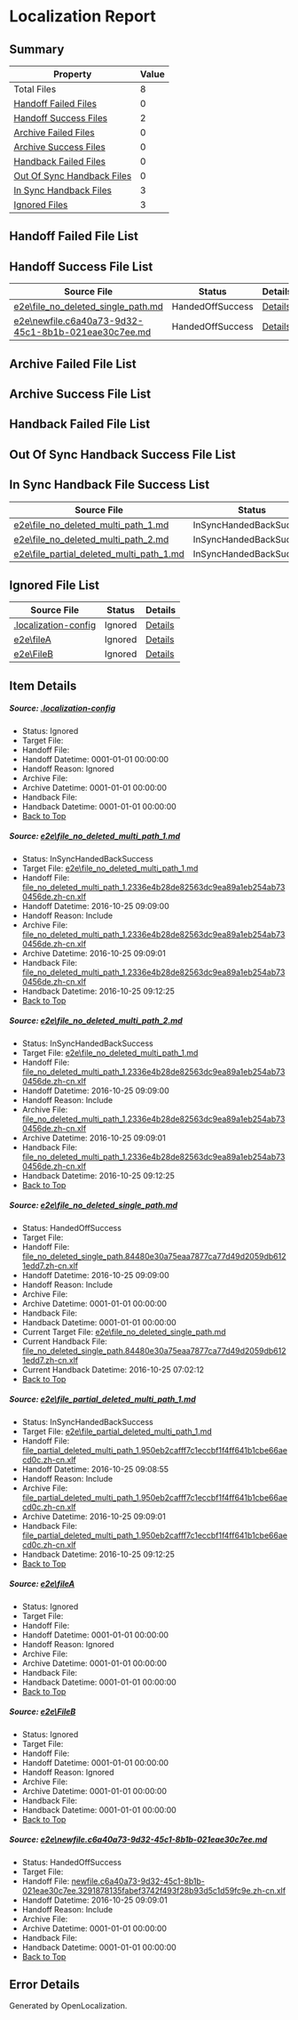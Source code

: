 # <a name='report-top'></a> Localization Report

## Summary
 Property | Value 
 -------- | ----- 
 Total Files | 8
[ Handoff Failed Files ](#handoff-failed-list)| 0
[ Handoff Success Files ](#handoff-success-list)| 2
[ Archive Failed Files ](#archive-failed-list)| 0
[ Archive Success Files ](#archive-success-list)| 0
[ Handback Failed Files ](#handback-failed-list)| 0
[ Out Of Sync Handback Files ](#outofsync-handback-success-list)| 0
[ In Sync Handback Files ](#insync-handback-success-list)| 3
[ Ignored Files ](#ignored-list)| 3

## <a name='handoff-failed-list'></a> Handoff Failed File List

## <a name='handoff-success-list'></a> Handoff Success File List
 Source File | Status | Details 
 ----------- | ------ | ------- 
 [e2e\file_no_deleted_single_path.md](https://github.com/OpenLocalizationTestOrg/ol-test0/blob/50e3c14a9aaef0406ddb6ce0ce1dd7a5597927dc/e2e/file_no_deleted_single_path.md) | HandedOffSuccess | [Details](#c53d4097a6e459aaf1eb6be17cc02f6a1aa735593)
 [e2e\newfile.c6a40a73-9d32-45c1-8b1b-021eae30c7ee.md](https://github.com/OpenLocalizationTestOrg/ol-test0/blob/50e3c14a9aaef0406ddb6ce0ce1dd7a5597927dc/e2e/newfile.c6a40a73-9d32-45c1-8b1b-021eae30c7ee.md) | HandedOffSuccess | [Details](#9c3b9b684711687d01565af08522e9ba80ff9cdd7)

## <a name='archive-failed-list'></a> Archive Failed File List

## <a name='archive-success-list'></a> Archive Success File List

## <a name='handback-failed-list'></a> Handback Failed File List

## <a name='outofsync-handback-success-list'></a> Out Of Sync Handback Success File List

## <a name='insync-handback-success-list'></a> In Sync Handback File Success List
 Source File | Status | Details 
 ----------- | ------ | ------- 
 [e2e\file_no_deleted_multi_path_1.md](https://github.com/OpenLocalizationTestOrg/ol-test0/blob/182e767794317d2650e827d77345f6201f939697/e2e/file_no_deleted_multi_path_1.md) | InSyncHandedBackSuccess | [Details](#c507e3fdc95e21da6b0bda3ddc7b6a0c7a55f62a1)
 [e2e\file_no_deleted_multi_path_2.md](https://github.com/OpenLocalizationTestOrg/ol-test0/blob/5e42737f78f6f3b0eedc62452c7cdd896b7e0363/e2e/file_no_deleted_multi_path_2.md) | InSyncHandedBackSuccess | [Details](#c507e3fdc95e21da6b0bda3ddc7b6a0c7a55f62a2)
 [e2e\file_partial_deleted_multi_path_1.md](https://github.com/OpenLocalizationTestOrg/ol-test0/blob/182e767794317d2650e827d77345f6201f939697/e2e/file_partial_deleted_multi_path_1.md) | InSyncHandedBackSuccess | [Details](#9a46f86c9c07fb0f4844e758fee8e31651cd6e2b4)

## <a name='ignored-list'></a> Ignored File List
 Source File | Status | Details 
 ----------- | ------ | ------- 
 [.localization-config](https://github.com/OpenLocalizationTestOrg/ol-test0/blob/5e42737f78f6f3b0eedc62452c7cdd896b7e0363/.localization-config) | Ignored | [Details](#c268a05ecaa7ec85942ed632c29928ee5bd6da8d0)
 [e2e\fileA](https://github.com/OpenLocalizationTestOrg/ol-test0/blob/5e42737f78f6f3b0eedc62452c7cdd896b7e0363/e2e/fileA) | Ignored | [Details](#b59865c49334c6ef6b363deddd8cc43a1ff7e9945)
 [e2e\FileB](https://github.com/OpenLocalizationTestOrg/ol-test0/blob/5e42737f78f6f3b0eedc62452c7cdd896b7e0363/e2e/FileB) | Ignored | [Details](#2c62874ffb830a8647f199c29e01acf58e27841f6)

## Item Details
##### <a name='c268a05ecaa7ec85942ed632c29928ee5bd6da8d0'></a> Source: [.localization-config](https://github.com/OpenLocalizationTestOrg/ol-test0/blob/5e42737f78f6f3b0eedc62452c7cdd896b7e0363/.localization-config)
* Status: Ignored
* Target File: 
* Handoff File: 
* Handoff Datetime: 0001-01-01 00:00:00
* Handoff Reason: Ignored
* Archive File: 
* Archive Datetime: 0001-01-01 00:00:00
* Handback File: 
* Handback Datetime: 0001-01-01 00:00:00
* [Back to Top](#report-top)

##### <a name='c507e3fdc95e21da6b0bda3ddc7b6a0c7a55f62a1'></a> Source: [e2e\file_no_deleted_multi_path_1.md](https://github.com/OpenLocalizationTestOrg/ol-test0/blob/182e767794317d2650e827d77345f6201f939697/e2e/file_no_deleted_multi_path_1.md)
* Status: InSyncHandedBackSuccess
* Target File: [e2e\file_no_deleted_multi_path_1.md](https://github.com/OpenLocalizationTestOrg/ol-test0-zhcn/blob/8fcea938ed17f09339d04b1b257c6a016c850b49/e2e/file_no_deleted_multi_path_1.md)
* Handoff File: [file_no_deleted_multi_path_1.2336e4b28de82563dc9ea89a1eb254ab730456de.zh-cn.xlf](https://github.com/OpenLocalizationTestOrg/ol-test0-handoff/blob/85ff8b83b59cf62e14d2b32f70aecb0df5cee65a/ol-handoff/OpenLocalizationTestOrg/ol-test0-zhcn/shujia/ht/file_no_deleted_multi_path_1.2336e4b28de82563dc9ea89a1eb254ab730456de.zh-cn.xlf)
* Handoff Datetime: 2016-10-25 09:09:00
* Handoff Reason: Include
* Archive File: [file_no_deleted_multi_path_1.2336e4b28de82563dc9ea89a1eb254ab730456de.zh-cn.xlf](https://github.com/OpenLocalizationTestOrg/ol-test0-handoff/blob/8e7bc29278bbb092fcbec8bd6b1d71094f475c8a/ol-archive/OpenLocalizationTestOrg/ol-test0-zhcn/shujia/ht/file_no_deleted_multi_path_1.2336e4b28de82563dc9ea89a1eb254ab730456de.zh-cn.xlf)
* Archive Datetime: 2016-10-25 09:09:01
* Handback File: [file_no_deleted_multi_path_1.2336e4b28de82563dc9ea89a1eb254ab730456de.zh-cn.xlf](https://github.com/OpenLocalizationTestOrg/ol-test0-handback/blob/87c6f6ef2fdce96fd2c2dce671a979f99ff0a32d/ol-handback/OpenLocalizationTestOrg/ol-test0-zhcn/shujia/ht/file_no_deleted_multi_path_1.2336e4b28de82563dc9ea89a1eb254ab730456de.zh-cn.xlf)
* Handback Datetime: 2016-10-25 09:12:25
* [Back to Top](#report-top)

##### <a name='c507e3fdc95e21da6b0bda3ddc7b6a0c7a55f62a2'></a> Source: [e2e\file_no_deleted_multi_path_2.md](https://github.com/OpenLocalizationTestOrg/ol-test0/blob/5e42737f78f6f3b0eedc62452c7cdd896b7e0363/e2e/file_no_deleted_multi_path_2.md)
* Status: InSyncHandedBackSuccess
* Target File: [e2e\file_no_deleted_multi_path_1.md](https://github.com/OpenLocalizationTestOrg/ol-test0-zhcn/blob/8fcea938ed17f09339d04b1b257c6a016c850b49/e2e/file_no_deleted_multi_path_1.md)
* Handoff File: [file_no_deleted_multi_path_1.2336e4b28de82563dc9ea89a1eb254ab730456de.zh-cn.xlf](https://github.com/OpenLocalizationTestOrg/ol-test0-handoff/blob/85ff8b83b59cf62e14d2b32f70aecb0df5cee65a/ol-handoff/OpenLocalizationTestOrg/ol-test0-zhcn/shujia/ht/file_no_deleted_multi_path_1.2336e4b28de82563dc9ea89a1eb254ab730456de.zh-cn.xlf)
* Handoff Datetime: 2016-10-25 09:09:00
* Handoff Reason: Include
* Archive File: [file_no_deleted_multi_path_1.2336e4b28de82563dc9ea89a1eb254ab730456de.zh-cn.xlf](https://github.com/OpenLocalizationTestOrg/ol-test0-handoff/blob/8e7bc29278bbb092fcbec8bd6b1d71094f475c8a/ol-archive/OpenLocalizationTestOrg/ol-test0-zhcn/shujia/ht/file_no_deleted_multi_path_1.2336e4b28de82563dc9ea89a1eb254ab730456de.zh-cn.xlf)
* Archive Datetime: 2016-10-25 09:09:01
* Handback File: [file_no_deleted_multi_path_1.2336e4b28de82563dc9ea89a1eb254ab730456de.zh-cn.xlf](https://github.com/OpenLocalizationTestOrg/ol-test0-handback/blob/87c6f6ef2fdce96fd2c2dce671a979f99ff0a32d/ol-handback/OpenLocalizationTestOrg/ol-test0-zhcn/shujia/ht/file_no_deleted_multi_path_1.2336e4b28de82563dc9ea89a1eb254ab730456de.zh-cn.xlf)
* Handback Datetime: 2016-10-25 09:12:25
* [Back to Top](#report-top)

##### <a name='c53d4097a6e459aaf1eb6be17cc02f6a1aa735593'></a> Source: [e2e\file_no_deleted_single_path.md](https://github.com/OpenLocalizationTestOrg/ol-test0/blob/50e3c14a9aaef0406ddb6ce0ce1dd7a5597927dc/e2e/file_no_deleted_single_path.md)
* Status: HandedOffSuccess
* Target File: 
* Handoff File: [file_no_deleted_single_path.84480e30a75eaa7877ca77d49d2059db6121edd7.zh-cn.xlf](https://github.com/OpenLocalizationTestOrg/ol-test0-handoff/blob/85ff8b83b59cf62e14d2b32f70aecb0df5cee65a/ol-handoff/OpenLocalizationTestOrg/ol-test0-zhcn/shujia/ht/file_no_deleted_single_path.84480e30a75eaa7877ca77d49d2059db6121edd7.zh-cn.xlf)
* Handoff Datetime: 2016-10-25 09:09:00
* Handoff Reason: Include
* Archive File: 
* Archive Datetime: 0001-01-01 00:00:00
* Handback File: 
* Handback Datetime: 0001-01-01 00:00:00
* Current Target File: [e2e\file_no_deleted_single_path.md](https://github.com/OpenLocalizationTestOrg/ol-test0-zhcn/blob/b1c9e3ade8318c190505d38408bced62ea347be8/e2e/file_no_deleted_single_path.md)
* Current Handback File: [file_no_deleted_single_path.84480e30a75eaa7877ca77d49d2059db6121edd7.zh-cn.xlf](https://github.com/OpenLocalizationTestOrg/ol-test0-handback/blob/c0d1364784743faf6d390624d2a4ecacedbc519d/ol-handback/OpenLocalizationTestOrg/ol-test0-zhcn/shujia/mt/file_no_deleted_single_path.84480e30a75eaa7877ca77d49d2059db6121edd7.zh-cn.xlf)
* Current Handback Datetime: 2016-10-25 07:02:12
* [Back to Top](#report-top)

##### <a name='9a46f86c9c07fb0f4844e758fee8e31651cd6e2b4'></a> Source: [e2e\file_partial_deleted_multi_path_1.md](https://github.com/OpenLocalizationTestOrg/ol-test0/blob/182e767794317d2650e827d77345f6201f939697/e2e/file_partial_deleted_multi_path_1.md)
* Status: InSyncHandedBackSuccess
* Target File: [e2e\file_partial_deleted_multi_path_1.md](https://github.com/OpenLocalizationTestOrg/ol-test0-zhcn/blob/8fcea938ed17f09339d04b1b257c6a016c850b49/e2e/file_partial_deleted_multi_path_1.md)
* Handoff File: [file_partial_deleted_multi_path_1.950eb2cafff7c1eccbf1f4ff641b1cbe66aecd0c.zh-cn.xlf](https://github.com/OpenLocalizationTestOrg/ol-test0-handoff/blob/85ff8b83b59cf62e14d2b32f70aecb0df5cee65a/ol-handoff/OpenLocalizationTestOrg/ol-test0-zhcn/shujia/ht/file_partial_deleted_multi_path_1.950eb2cafff7c1eccbf1f4ff641b1cbe66aecd0c.zh-cn.xlf)
* Handoff Datetime: 2016-10-25 09:08:55
* Handoff Reason: Include
* Archive File: [file_partial_deleted_multi_path_1.950eb2cafff7c1eccbf1f4ff641b1cbe66aecd0c.zh-cn.xlf](https://github.com/OpenLocalizationTestOrg/ol-test0-handoff/blob/8e7bc29278bbb092fcbec8bd6b1d71094f475c8a/ol-archive/OpenLocalizationTestOrg/ol-test0-zhcn/shujia/ht/file_partial_deleted_multi_path_1.950eb2cafff7c1eccbf1f4ff641b1cbe66aecd0c.zh-cn.xlf)
* Archive Datetime: 2016-10-25 09:09:01
* Handback File: [file_partial_deleted_multi_path_1.950eb2cafff7c1eccbf1f4ff641b1cbe66aecd0c.zh-cn.xlf](https://github.com/OpenLocalizationTestOrg/ol-test0-handback/blob/87c6f6ef2fdce96fd2c2dce671a979f99ff0a32d/ol-handback/OpenLocalizationTestOrg/ol-test0-zhcn/shujia/ht/file_partial_deleted_multi_path_1.950eb2cafff7c1eccbf1f4ff641b1cbe66aecd0c.zh-cn.xlf)
* Handback Datetime: 2016-10-25 09:12:25
* [Back to Top](#report-top)

##### <a name='b59865c49334c6ef6b363deddd8cc43a1ff7e9945'></a> Source: [e2e\fileA](https://github.com/OpenLocalizationTestOrg/ol-test0/blob/5e42737f78f6f3b0eedc62452c7cdd896b7e0363/e2e/fileA)
* Status: Ignored
* Target File: 
* Handoff File: 
* Handoff Datetime: 0001-01-01 00:00:00
* Handoff Reason: Ignored
* Archive File: 
* Archive Datetime: 0001-01-01 00:00:00
* Handback File: 
* Handback Datetime: 0001-01-01 00:00:00
* [Back to Top](#report-top)

##### <a name='2c62874ffb830a8647f199c29e01acf58e27841f6'></a> Source: [e2e\FileB](https://github.com/OpenLocalizationTestOrg/ol-test0/blob/5e42737f78f6f3b0eedc62452c7cdd896b7e0363/e2e/FileB)
* Status: Ignored
* Target File: 
* Handoff File: 
* Handoff Datetime: 0001-01-01 00:00:00
* Handoff Reason: Ignored
* Archive File: 
* Archive Datetime: 0001-01-01 00:00:00
* Handback File: 
* Handback Datetime: 0001-01-01 00:00:00
* [Back to Top](#report-top)

##### <a name='9c3b9b684711687d01565af08522e9ba80ff9cdd7'></a> Source: [e2e\newfile.c6a40a73-9d32-45c1-8b1b-021eae30c7ee.md](https://github.com/OpenLocalizationTestOrg/ol-test0/blob/50e3c14a9aaef0406ddb6ce0ce1dd7a5597927dc/e2e/newfile.c6a40a73-9d32-45c1-8b1b-021eae30c7ee.md)
* Status: HandedOffSuccess
* Target File: 
* Handoff File: [newfile.c6a40a73-9d32-45c1-8b1b-021eae30c7ee.3291878135fabef3742f493f28b93d5c1d59fc9e.zh-cn.xlf](https://github.com/OpenLocalizationTestOrg/ol-test0-handoff/blob/85ff8b83b59cf62e14d2b32f70aecb0df5cee65a/ol-handoff/OpenLocalizationTestOrg/ol-test0-zhcn/shujia/ht/newfile.c6a40a73-9d32-45c1-8b1b-021eae30c7ee.3291878135fabef3742f493f28b93d5c1d59fc9e.zh-cn.xlf)
* Handoff Datetime: 2016-10-25 09:09:01
* Handoff Reason: Include
* Archive File: 
* Archive Datetime: 0001-01-01 00:00:00
* Handback File: 
* Handback Datetime: 0001-01-01 00:00:00
* [Back to Top](#report-top)


## Error Details

Generated by OpenLocalization.
